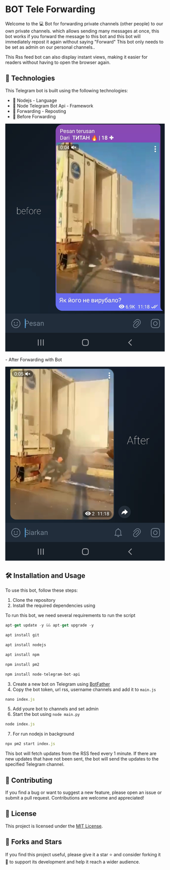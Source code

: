 # BOT Tele Forwarding
Welcome to the 💻 Bot for forwarding private channels (other people) to our own private channels. which allows sending many messages at once, this bot works if you forward the message to this bot and this bot will immediately repost it again without saying "Forward" This bot only needs to be set as admin on our personal channels..

This Rss feed bot can also display instant views, making it easier for readers without having to open the browser again.

## 🚀 Technologies

This Telegram bot is built using the following technologies:

- 🚀 Nodejs - Language 
- 🤖 Node Telegram Bot Api - Framework
- 📨 Forwarding - Reposting
- 🗿 Before Forwarding 
<p align="center">
  <img src="https://github.com/naix0x/Bot-Forwarding/blob/main/Screenshot_20231113-131455_Telegram.jpg" />
</p>
- After Forwarding with Bot
<p align="center">
  <img src="https://github.com/naix0x/Bot-Forwarding/blob/main/Screenshot_20231113-131507_Telegram.jpg" />
</p>

## 🛠️ Installation and Usage

To use this bot, follow these steps:

1. Clone the repository
2. Install the required dependencies using 

To run this bot, we need several requirements to run the script

```javascript
apt-get update -y && apt-get upgrade -y
```

```javascript
apt install git
```

```javascript
apt install nodejs
```

```javascript
apt install npm
```

```javascript
npm install pm2
```

```javascript
npm install node-telegram-bot-api
```

3. Create a new bot on Telegram using [BotFather](https://core.telegram.org/bots#3-how-do-i-create-a-bot)
4. Copy the bot token, url rss, username channels and add it to `main.js`
```javascript
nano index.js
```
5. Add youre bot to channels and set admin
6. Start the bot using `node main.py`
```javascript
node index.js
```
7. For run nodejs in background
```javascript
npx pm2 start index.js
```

This bot will fetch updates from the RSS feed every 1 minute. If there are new updates that have not been sent, the bot will send the updates to the specified Telegram channel.

## 🤝 Contributing

If you find a bug or want to suggest a new feature, please open an issue or submit a pull request. Contributions are welcome and appreciated!

## 📝 License

This project is licensed under the [MIT License](https://github.com/naix0x/RSS-Telegram-Channels/blob/main/LICENSE).

## 👥 Forks and Stars

If you find this project useful, please give it a star ⭐ and consider forking it 🍴 to support its development and help it reach a wider audience.
